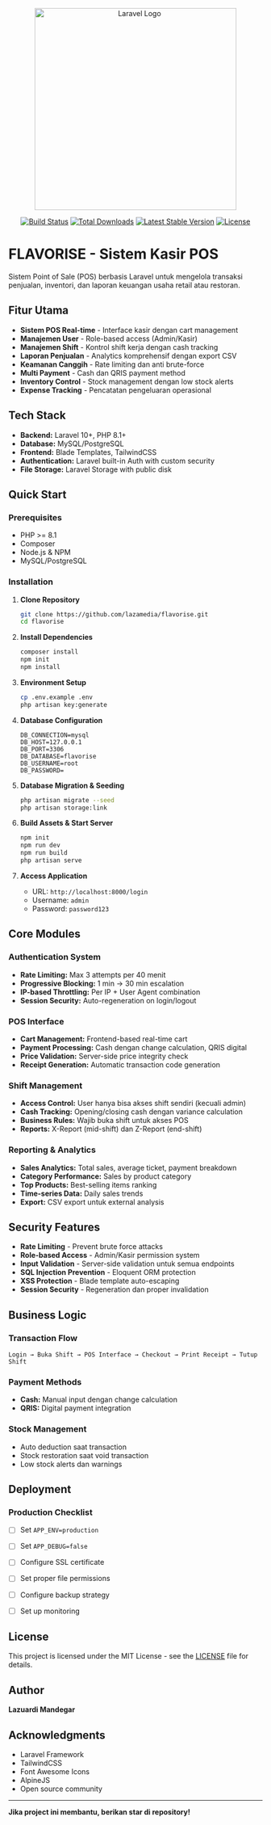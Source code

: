 <p align="center"><a href="https://laravel.com" target="_blank"><img src="https://raw.githubusercontent.com/laravel/art/master/logo-lockup/5%20SVG/2%20CMYK/1%20Full%20Color/laravel-logolockup-cmyk-red.svg" width="400" alt="Laravel Logo"></a></p>

<p align="center">
<a href="https://github.com/laravel/framework/actions"><img src="https://github.com/laravel/framework/workflows/tests/badge.svg" alt="Build Status"></a>
<a href="https://packagist.org/packages/laravel/framework"><img src="https://img.shields.io/packagist/dt/laravel/framework" alt="Total Downloads"></a>
<a href="https://packagist.org/packages/laravel/framework"><img src="https://img.shields.io/packagist/v/laravel/framework" alt="Latest Stable Version"></a>
<a href="https://packagist.org/packages/laravel/framework"><img src="https://img.shields.io/packagist/l/laravel/framework" alt="License"></a>
</p>

# FLAVORISE - Sistem Kasir POS
Sistem Point of Sale (POS) berbasis Laravel untuk mengelola transaksi penjualan, inventori, dan laporan keuangan usaha retail atau restoran.

## Fitur Utama

-  **Sistem POS Real-time** - Interface kasir dengan cart management
-  **Manajemen User** - Role-based access (Admin/Kasir)
-  **Manajemen Shift** - Kontrol shift kerja dengan cash tracking
-  **Laporan Penjualan** - Analytics komprehensif dengan export CSV
-  **Keamanan Canggih** - Rate limiting dan anti brute-force
-  **Multi Payment** - Cash dan QRIS payment method
-  **Inventory Control** - Stock management dengan low stock alerts
-  **Expense Tracking** - Pencatatan pengeluaran operasional

## Tech Stack

- **Backend:** Laravel 10+, PHP 8.1+
- **Database:** MySQL/PostgreSQL
- **Frontend:** Blade Templates, TailwindCSS
- **Authentication:** Laravel built-in Auth with custom security
- **File Storage:** Laravel Storage with public disk

##  Quick Start

### Prerequisites
- PHP >= 8.1
- Composer
- Node.js & NPM
- MySQL/PostgreSQL

### Installation

1. **Clone Repository**
   ```bash
   git clone https://github.com/lazamedia/flavorise.git
   cd flavorise
   ```

2. **Install Dependencies**
   ```bash
   composer install
   npm init
   npm install
   ```

3. **Environment Setup**
   ```bash
   cp .env.example .env
   php artisan key:generate
   ```

4. **Database Configuration**
   ```env
   DB_CONNECTION=mysql
   DB_HOST=127.0.0.1
   DB_PORT=3306
   DB_DATABASE=flavorise
   DB_USERNAME=root
   DB_PASSWORD=
   ```

5. **Database Migration & Seeding**
   ```bash
   php artisan migrate --seed
   php artisan storage:link
   ```

6. **Build Assets & Start Server**
   ```bash
   npm init
   npm run dev
   npm run build
   php artisan serve
   ```

7. **Access Application**
   - URL: `http://localhost:8000/login`
   - Username: `admin`
   - Password: `password123`

##  Core Modules

###  Authentication System
- **Rate Limiting:** Max 3 attempts per 40 menit
- **Progressive Blocking:** 1 min → 30 min escalation
- **IP-based Throttling:** Per IP + User Agent combination
- **Session Security:** Auto-regeneration on login/logout

###  POS Interface
- **Cart Management:** Frontend-based real-time cart
- **Payment Processing:** Cash dengan change calculation, QRIS digital
- **Price Validation:** Server-side price integrity check
- **Receipt Generation:** Automatic transaction code generation

###  Shift Management
- **Access Control:** User hanya bisa akses shift sendiri (kecuali admin)
- **Cash Tracking:** Opening/closing cash dengan variance calculation
- **Business Rules:** Wajib buka shift untuk akses POS
- **Reports:** X-Report (mid-shift) dan Z-Report (end-shift)

###  Reporting & Analytics
- **Sales Analytics:** Total sales, average ticket, payment breakdown
- **Category Performance:** Sales by product category
- **Top Products:** Best-selling items ranking
- **Time-series Data:** Daily sales trends
- **Export:** CSV export untuk external analysis


##  Security Features

-  **Rate Limiting** - Prevent brute force attacks
-  **Role-based Access** - Admin/Kasir permission system  
-  **Input Validation** - Server-side validation untuk semua endpoints
-  **SQL Injection Prevention** - Eloquent ORM protection
-  **XSS Protection** - Blade template auto-escaping
-  **Session Security** - Regeneration dan proper invalidation

##  Business Logic

### Transaction Flow
```
Login → Buka Shift → POS Interface → Checkout → Print Receipt → Tutup Shift
```

### Payment Methods
- **Cash:** Manual input dengan change calculation
- **QRIS:** Digital payment integration

### Stock Management
- Auto deduction saat transaction
- Stock restoration saat void transaction
- Low stock alerts dan warnings

##  Deployment

### Production Checklist
- [ ] Set `APP_ENV=production`
- [ ] Set `APP_DEBUG=false`
- [ ] Configure SSL certificate
- [ ] Set proper file permissions
- [ ] Configure backup strategy
- [ ] Set up monitoring


## License

This project is licensed under the MIT License - see the [LICENSE](LICENSE) file for details.

## Author

**Lazuardi Mandegar**

## Acknowledgments

- Laravel Framework
- TailwindCSS
- Font Awesome Icons
- AlpineJS
- Open source community

---

**Jika project ini membantu, berikan star di repository!**
